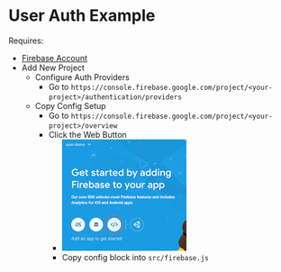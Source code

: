 User Auth Example
===

Requires:

* [Firebase Account](https://console.firebase.google.com)
* Add New Project
    * Configure Auth Providers
        * Go to `https://console.firebase.google.com/project/<your-project>/authentication/providers`
    * Copy Config Setup
        * Go to `https://console.firebase.google.com/project/<your-project>/overview`
        * Click the Web Button
            * ![firebase config data](get-web-config.png)
            * Copy config block into `src/firebase.js`
